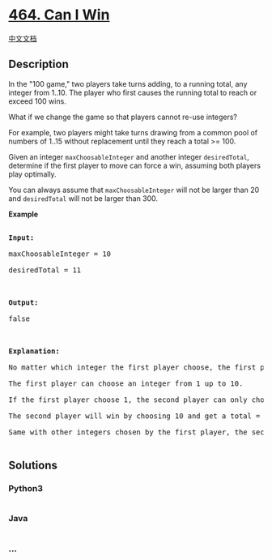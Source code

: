 # [464. Can I Win](https://leetcode.com/problems/can-i-win)

[中文文档](/solution/0400-0499/0464.Can%20I%20Win/README.md)

## Description

<p>In the "100 game," two players take turns adding, to a running total, any integer from 1..10. The player who first causes the running total to reach or exceed 100 wins. </p>

<p>What if we change the game so that players cannot re-use integers? </p>

<p>For example, two players might take turns drawing from a common pool of numbers of 1..15 without replacement until they reach a total >= 100.</p>

<p>Given an integer <code>maxChoosableInteger</code> and another integer <code>desiredTotal</code>, determine if the first player to move can force a win, assuming both players play optimally. </p>

<p>You can always assume that <code>maxChoosableInteger</code> will not be larger than 20 and <code>desiredTotal</code> will not be larger than 300.

</p>

<p><b>Example</b>

<pre>

<b>Input:</b>

maxChoosableInteger = 10

desiredTotal = 11



<b>Output:</b>

false



<b>Explanation:</b>

No matter which integer the first player choose, the first player will lose.

The first player can choose an integer from 1 up to 10.

If the first player choose 1, the second player can only choose integers from 2 up to 10.

The second player will win by choosing 10 and get a total = 11, which is >= desiredTotal.

Same with other integers chosen by the first player, the second player will always win.

</pre>

</p>

## Solutions

<!-- tabs:start -->

### **Python3**

```python

```

### **Java**

```java

```

### **...**

```

```

<!-- tabs:end -->
